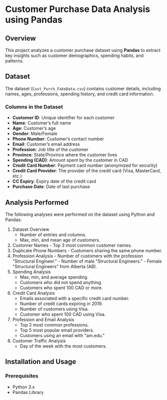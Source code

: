 # Customer Purchase Data Analysis using Pandas

## Overview
This project analyzes a customer purchase dataset using **Pandas** to extract key insights such as customer demographics, spending habits, and patterns.

## Dataset
The dataset (`Cust_Purch_FakeData.csv`) contains customer details, including names, ages, professions, spending history, and credit card information.

### Columns in the Dataset
- **Customer ID**: Unique identifier for each customer
- **Name**: Customer’s full name
- **Age**: Customer’s age
- **Gender**: Male/Female
- **Phone Number**: Customer’s contact number
- **Email**: Customer’s email address
- **Profession**: Job title of the customer
- **Province**: State/Province where the customer lives
- **Spending (CAD)**: Amount spent by the customer in CAD
- **Credit Card Number**: Payment card number (anonymized for security)
- **Credit Card Provider**: The provider of the credit card (Visa, MasterCard, etc.)
- **CC Expiry**: Expiry date of the credit card
- **Purchase Date**: Date of last purchase

## Analysis Performed


The following analyses were performed on the dataset using Python and Pandas:
  1.  Dataset Overview
        - Number of entries and columns.
        - Max, min, and mean age of customers.
2.	Customer Names
        - Top 3 most common customer names.
3.	Duplicate Phone Numbers
        - Customers sharing the same phone number.
4.	Profession Analysis
        - Number of customers with the profession "Structural Engineer."
        - Number of male "Structural Engineers."
        - Female "Structural Engineers" from Alberta (AB).
5.	Spending Analysis
       - Max, min, and average spending.
       - Customers who did not spend anything.
       - Customers who spent 100 CAD or more.
6.	Credit Card Analysis
       - Emails associated with a specific credit card number.
       - Number of credit cards expiring in 2019.
       - Number of customers using Visa.
    - Customer who spent 100 CAD using Visa.
7.	Profession and Email Analysis
     - Top 2 most common professions.
     - Top 5 most popular email providers.
     - Customers using an email with "am.edu."
8.	Customer Traffic Analysis
    - Day of the week with the most customers.






## Installation and Usage
### Prerequisites
- Python 3.x
- Pandas Library
